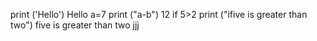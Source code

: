 print ('Hello')
Hello
a=7
print ("a-b")
12
if 5>2
print ("ifive is greater than two")
five is greater than two 
jjj
